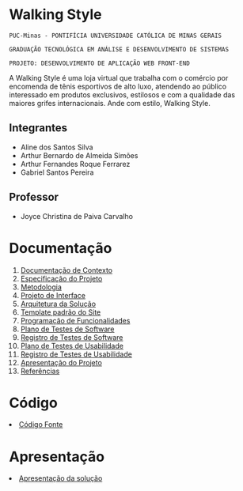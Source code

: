 # Walking Style

`PUC-Minas - PONTIFÍCIA UNIVERSIDADE CATÓLICA DE MINAS GERAIS`

`GRADUAÇÃO TECNOLÓGICA EM ANÁLISE E DESENVOLVIMENTO DE SISTEMAS`

`PROJETO: DESENVOLVIMENTO DE APLICAÇÃO WEB FRONT-END`



A Walking Style é uma loja virtual que trabalha com o comércio por encomenda de tênis esportivos de alto luxo, atendendo ao público interessado em produtos exclusivos, estilosos e com a qualidade das maiores grifes internacionais. Ande com estilo, Walking Style.

## Integrantes

- Aline dos Santos Silva
- Arthur Bernardo de Almeida Simões
- Arthur Fernandes Roque Ferrarez
- Gabriel Santos Pereira

## Professor

- Joyce Christina de Paiva Carvalho

# Documentação

<ol>
<li><a href="src/docs/1-Documentação de Contexto.md"> Documentação de Contexto</a></li>
<li><a href="src/docs/2-Especificação do Projeto.md"> Especificação do Projeto</a></li>
<li><a href="src/docs/3-Metodologia.md"> Metodologia</a></li>
<li><a href="src/docs/4-Projeto de Interface.md"> Projeto de Interface</a></li>
<li><a href="src/docs/5-Arquitetura da Solução.md"> Arquitetura da Solução</a></li>
<li><a href="src/docs/6-Template padrão do Site.md"> Template padrão do Site</a></li>
<li><a href="src/docs/7-Programação de Funcionalidades.md"> Programação de Funcionalidades</a></li>
<li><a href="src/docs/8-Plano de Testes de Software.md"> Plano de Testes de Software</a></li>
<li><a href="src/docs/9-Registro de Testes de Software.md"> Registro de Testes de Software</a></li>
<li><a href="src/docs/10-Plano de Testes de Usabilidade.md"> Plano de Testes de Usabilidade</a></li>
<li><a href="src/docs/11-Registro de Testes de Usabilidade.md"> Registro de Testes de Usabilidade</a></li>
<li><a href="src/docs/12-Apresentação do Projeto.md"> Apresentação do Projeto</a></li>
<li><a href="src/docs/13-Referências.md"> Referências</a></li>
</ol>

# Código

<li><a href="src/README.md"> Código Fonte</a></li>

# Apresentação

<li><a href="presentation/README.md"> Apresentação da solução</a></li>
